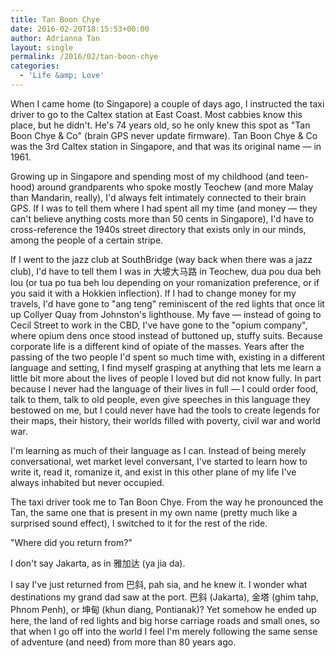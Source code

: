 ```yaml
---
title: Tan Boon Chye
date: 2016-02-20T18:15:53+00:00
author: Adrianna Tan
layout: single
permalink: /2016/02/tan-boon-chye
categories:
  - 'Life &amp; Love'
---
```

When I came home (to Singapore) a couple of days ago, I instructed the taxi driver to go to the Caltex station at East Coast. Most cabbies know this place, but he didn't. He's 74 years old, so he only knew this spot as "Tan Boon Chye & Co" (brain GPS never update firmware). Tan Boon Chye & Co was the 3rd Caltex station in Singapore, and that was its original name — in 1961.

Growing up in Singapore and spending most of my childhood (and teen-hood) around grandparents who spoke mostly Teochew (and more Malay than Mandarin, really), I'd always felt intimately connected to their brain GPS. If I was to tell them where I had spent all my time (and money — they can't believe anything costs more than 50 cents in Singapore), I'd have to cross-reference the 1940s street directory that exists only in our minds, among the people of a certain stripe.

If I went to the jazz club at SouthBridge (way back when there was a jazz club), I'd have to tell them I was in 大坡大马路 in Teochew, dua pou dua beh lou (or tua po tua beh lou depending on your romanization preference, or if you said it with a Hokkien inflection). If I had to change money for my travels, I'd have gone to "ang teng" reminiscent of the red lights that once lit up Collyer Quay from Johnston's lighthouse. My fave — instead of going to Cecil Street to work in the CBD, I've have gone to the "opium company", where opium dens once stood instead of buttoned up, stuffy suits. Because corporate life is a different kind of opiate of the masses.
Years after the passing of the two people I'd spent so much time with, existing in a different language and setting, I find myself grasping at anything that lets me learn a little bit more about the lives of people I loved but did not know fully. In part because I never had the language of their lives in full — I could order food, talk to them, talk to old people, even give speeches in this language they bestowed on me, but I could never have had the tools to create legends for their maps, their history, their worlds filled with poverty, civil war and world war.

I'm learning as much of their language as I can. Instead of being merely conversational, wet market level conversant, I've started to learn how to write it, read it, romanize it, and exist in this other plane of my life I've always inhabited but never occupied.

The taxi driver took me to Tan Boon Chye. From the way he pronounced the Tan, the same one that is present in my own name (pretty much like a surprised sound effect), I switched to it for the rest of the ride.

"Where did you return from?"

I don't say Jakarta, as in 雅加达 (ya jia da).

I say I've just returned from 巴斜, pah sia, and he knew it. I wonder what destinations my grand dad saw at the port. 巴斜 (Jakarta), 金塔 (ghim tahp, Phnom Penh), or 坤甸 (khun diang, Pontianak)? Yet somehow he ended up here, the land of red lights and big horse carriage roads and small ones, so that when I go off into the world I feel I'm merely following the same sense of adventure (and need) from more than 80 years ago.
